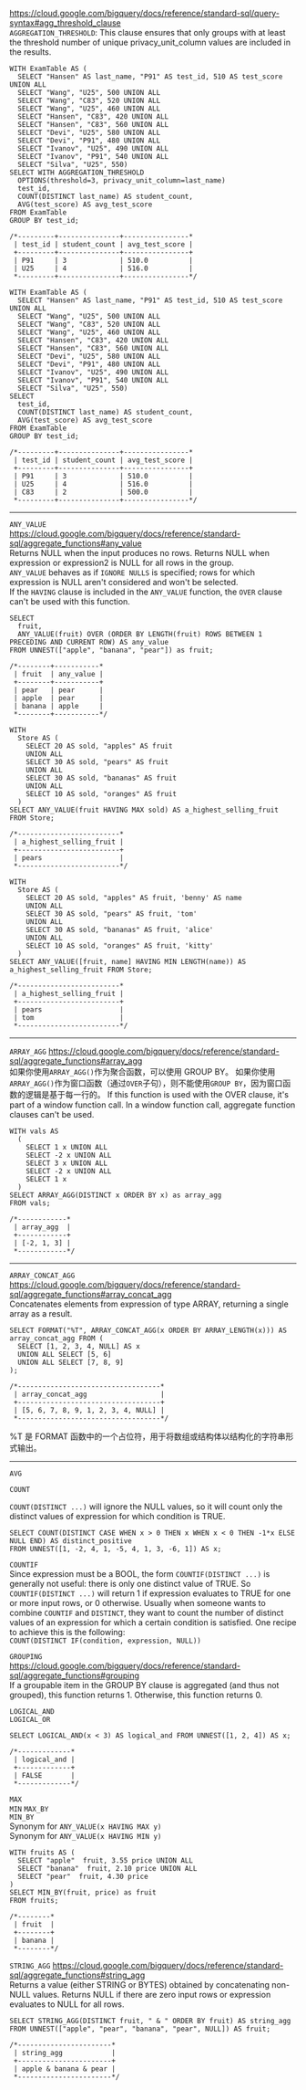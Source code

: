 https://cloud.google.com/bigquery/docs/reference/standard-sql/query-syntax#agg_threshold_clause  
```AGGREGATION_THRESHOLD```: This clause ensures that only groups with at least the threshold number of unique privacy_unit_column values are included in the results.  

```
WITH ExamTable AS (
  SELECT "Hansen" AS last_name, "P91" AS test_id, 510 AS test_score UNION ALL
  SELECT "Wang", "U25", 500 UNION ALL
  SELECT "Wang", "C83", 520 UNION ALL
  SELECT "Wang", "U25", 460 UNION ALL
  SELECT "Hansen", "C83", 420 UNION ALL
  SELECT "Hansen", "C83", 560 UNION ALL
  SELECT "Devi", "U25", 580 UNION ALL
  SELECT "Devi", "P91", 480 UNION ALL
  SELECT "Ivanov", "U25", 490 UNION ALL
  SELECT "Ivanov", "P91", 540 UNION ALL
  SELECT "Silva", "U25", 550)
SELECT WITH AGGREGATION_THRESHOLD
  OPTIONS(threshold=3, privacy_unit_column=last_name)
  test_id,
  COUNT(DISTINCT last_name) AS student_count,
  AVG(test_score) AS avg_test_score
FROM ExamTable
GROUP BY test_id;

/*---------+---------------+----------------*
 | test_id | student_count | avg_test_score |
 +---------+---------------+----------------+
 | P91     | 3             | 510.0          |
 | U25     | 4             | 516.0          |
 *---------+---------------+----------------*/
```

```
WITH ExamTable AS (
  SELECT "Hansen" AS last_name, "P91" AS test_id, 510 AS test_score UNION ALL
  SELECT "Wang", "U25", 500 UNION ALL
  SELECT "Wang", "C83", 520 UNION ALL
  SELECT "Wang", "U25", 460 UNION ALL
  SELECT "Hansen", "C83", 420 UNION ALL
  SELECT "Hansen", "C83", 560 UNION ALL
  SELECT "Devi", "U25", 580 UNION ALL
  SELECT "Devi", "P91", 480 UNION ALL
  SELECT "Ivanov", "U25", 490 UNION ALL
  SELECT "Ivanov", "P91", 540 UNION ALL
  SELECT "Silva", "U25", 550)
SELECT
  test_id,
  COUNT(DISTINCT last_name) AS student_count,
  AVG(test_score) AS avg_test_score
FROM ExamTable
GROUP BY test_id;

/*---------+---------------+----------------*
 | test_id | student_count | avg_test_score |
 +---------+---------------+----------------+
 | P91     | 3             | 510.0          |
 | U25     | 4             | 516.0          |
 | C83     | 2             | 500.0          |
 *---------+---------------+----------------*/
```

---

```ANY_VALUE```  
https://cloud.google.com/bigquery/docs/reference/standard-sql/aggregate_functions#any_value  
Returns NULL when the input produces no rows. Returns NULL when expression or expression2 is NULL for all rows in the group.  
```ANY_VALUE``` behaves as if ```IGNORE NULLS``` is specified; rows for which expression is NULL aren't considered and won't be selected.  
If the ```HAVING``` clause is included in the ```ANY_VALUE``` function, the ```OVER``` clause can't be used with this function.  
```
SELECT
  fruit,
  ANY_VALUE(fruit) OVER (ORDER BY LENGTH(fruit) ROWS BETWEEN 1 PRECEDING AND CURRENT ROW) AS any_value
FROM UNNEST(["apple", "banana", "pear"]) as fruit;

/*--------+-----------*
 | fruit  | any_value |
 +--------+-----------+
 | pear   | pear      |
 | apple  | pear      |
 | banana | apple     |
 *--------+-----------*/
```
```
WITH
  Store AS (
    SELECT 20 AS sold, "apples" AS fruit
    UNION ALL
    SELECT 30 AS sold, "pears" AS fruit
    UNION ALL
    SELECT 30 AS sold, "bananas" AS fruit
    UNION ALL
    SELECT 10 AS sold, "oranges" AS fruit
  )
SELECT ANY_VALUE(fruit HAVING MAX sold) AS a_highest_selling_fruit FROM Store;

/*-------------------------*
 | a_highest_selling_fruit |
 +-------------------------+
 | pears                   |
 *-------------------------*/
```
```
WITH
  Store AS (
    SELECT 20 AS sold, "apples" AS fruit, 'benny' AS name
    UNION ALL
    SELECT 30 AS sold, "pears" AS fruit, 'tom'
    UNION ALL
    SELECT 30 AS sold, "bananas" AS fruit, 'alice'
    UNION ALL
    SELECT 10 AS sold, "oranges" AS fruit, 'kitty'
  )
SELECT ANY_VALUE([fruit, name] HAVING MIN LENGTH(name)) AS a_highest_selling_fruit FROM Store;

/*-------------------------*
 | a_highest_selling_fruit |
 +-------------------------+
 | pears                   |
 | tom                     |
 *-------------------------*/
```

---

```ARRAY_AGG```
https://cloud.google.com/bigquery/docs/reference/standard-sql/aggregate_functions#array_agg  
如果你使用```ARRAY_AGG()```作为聚合函数，可以使用 GROUP BY。 
如果你使用```ARRAY_AGG()```作为窗口函数（通过```OVER```子句），则不能使用```GROUP BY```，因为窗口函数的逻辑是基于每一行的。 
If this function is used with the OVER clause, it's part of a window function call. In a window function call, aggregate function clauses can't be used.  
```
WITH vals AS
  (
    SELECT 1 x UNION ALL
    SELECT -2 x UNION ALL
    SELECT 3 x UNION ALL
    SELECT -2 x UNION ALL
    SELECT 1 x
  )
SELECT ARRAY_AGG(DISTINCT x ORDER BY x) as array_agg
FROM vals;

/*------------*
 | array_agg  |
 +------------+
 | [-2, 1, 3] |
 *------------*/
```

---

```ARRAY_CONCAT_AGG```
https://cloud.google.com/bigquery/docs/reference/standard-sql/aggregate_functions#array_concat_agg  
Concatenates elements from expression of type ARRAY, returning a single array as a result.
```
SELECT FORMAT("%T", ARRAY_CONCAT_AGG(x ORDER BY ARRAY_LENGTH(x))) AS array_concat_agg FROM (
  SELECT [1, 2, 3, 4, NULL] AS x
  UNION ALL SELECT [5, 6]
  UNION ALL SELECT [7, 8, 9]
);

/*-----------------------------------*
 | array_concat_agg                  |
 +-----------------------------------+
 | [5, 6, 7, 8, 9, 1, 2, 3, 4, NULL] |
 *-----------------------------------*/
```
%T 是 FORMAT 函数中的一个占位符，用于将数组或结构体以结构化的字符串形式输出。 

---

```AVG```  

```COUNT```  

```COUNT(DISTINCT ...)``` will ignore the NULL values, so it will count only the distinct values of expression for which condition is TRUE.
```
SELECT COUNT(DISTINCT CASE WHEN x > 0 THEN x WHEN x < 0 THEN -1*x ELSE NULL END) AS distinct_positive
FROM UNNEST([1, -2, 4, 1, -5, 4, 1, 3, -6, 1]) AS x;
```

```COUNTIF```  
Since expression must be a BOOL, the form ```COUNTIF(DISTINCT ...)``` is generally not useful: there is only one distinct value of TRUE. So ```COUNTIF(DISTINCT ...)``` will return 1 if expression evaluates to TRUE for one or more input rows, or 0 otherwise.
Usually when someone wants to combine ```COUNTIF``` and ```DISTINCT```, they want to count the number of distinct values of an expression for which a certain condition is satisfied. One recipe to achieve this is the following:  
```COUNT(DISTINCT IF(condition, expression, NULL))```

```GROUPING```  
https://cloud.google.com/bigquery/docs/reference/standard-sql/aggregate_functions#grouping  
If a groupable item in the GROUP BY clause is aggregated (and thus not grouped), this function returns 1. Otherwise, this function returns 0.  

```LOGICAL_AND```  
```LOGICAL_OR```
```
SELECT LOGICAL_AND(x < 3) AS logical_and FROM UNNEST([1, 2, 4]) AS x;

/*-------------*
 | logical_and |
 +-------------+
 | FALSE       |
 *-------------*/
```

```MAX```  
```MIN```
```MAX_BY```  
```MIN_BY```  
Synonym for ```ANY_VALUE(x HAVING MAX y)```  
Synonym for ```ANY_VALUE(x HAVING MIN y)```  
```
WITH fruits AS (
  SELECT "apple"  fruit, 3.55 price UNION ALL
  SELECT "banana"  fruit, 2.10 price UNION ALL
  SELECT "pear"  fruit, 4.30 price
)
SELECT MIN_BY(fruit, price) as fruit
FROM fruits;

/*--------*
 | fruit  |
 +--------+
 | banana |
 *--------*/
```

```STRING_AGG```
https://cloud.google.com/bigquery/docs/reference/standard-sql/aggregate_functions#string_agg  
Returns a value (either STRING or BYTES) obtained by concatenating non-NULL values. Returns NULL if there are zero input rows or expression evaluates to NULL for all rows.  
```
SELECT STRING_AGG(DISTINCT fruit, " & " ORDER BY fruit) AS string_agg
FROM UNNEST(["apple", "pear", "banana", "pear", NULL]) AS fruit;

/*-----------------------*
 | string_agg            |
 +-----------------------+
 | apple & banana & pear |
 *-----------------------*/
```

